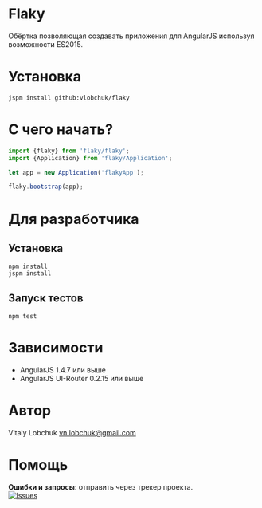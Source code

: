 # Flaky

Обёртка позволяющая создавать приложения для AngularJS используя возможности ES2015.

# Установка

``` console
jspm install github:vlobchuk/flaky
```

# С чего начать?

``` javascript
import {flaky} from 'flaky/flaky';
import {Application} from 'flaky/Application';

let app = new Application('flakyApp');

flaky.bootstrap(app);
```

# Для разработчика

## Установка

``` console
npm install
jspm install
```

## Запуск тестов

``` console
npm test
```

# Зависимости

- AngularJS 1.4.7 или выше
- AngularJS UI-Router 0.2.15 или выше

# Автор

Vitaly Lobchuk <vn.lobchuk@gmail.com>

# Помощь

__Ошибки и запросы__: отправить через трекер проекта.<br>
[![Issues](http://img.shields.io/github/issues/USER/REPO.svg)]( https://github.com/USER/REPO/issues )
